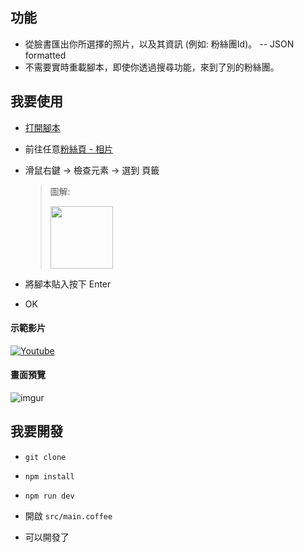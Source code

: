 ## 功能

- 從臉書匯出你所選擇的照片，以及其資訊 (例如: 粉絲團Id)。 -- JSON formatted
- 不需要實時重載腳本，即使你透過搜尋功能，來到了別的粉絲團。

## 我要使用

- [打開腳本](https://raw.githubusercontent.com/Pleasurazy/facebook-photos-exporter-to-json/master/dist/all.js)

- 前往任意[粉絲頁 - 相片](https://www.facebook.com/pages/%E6%8B%89%E9%BA%B5%E9%A3%9F%E5%A0%82-%E5%85%83%E6%B0%A3%E5%B1%8B/621461864575133?sk=photos_stream)

- 滑鼠右鍵 -> 檢查元素 -> 選到 <Console> 頁籤

  > 圖解: <div><a href="http://i.imgur.com/GgvDZJp.png" target="_blank"><img width="100" src="http://i.imgur.com/GgvDZJp.png"></a></div>

- 將腳本貼入按下 Enter

- OK

#### 示範影片

[![Youtube](http://i.imgur.com/xxDIngV.png)](https://www.youtube.com/watch?v=kU-81aGZj6U&feature=youtu.be)

#### 畫面預覽

![imgur](http://i.imgur.com/AXotITX.jpg)

## 我要開發

- `git clone`

- `npm install`

- `npm run dev`

- 開啟 `src/main.coffee`

- 可以開發了
